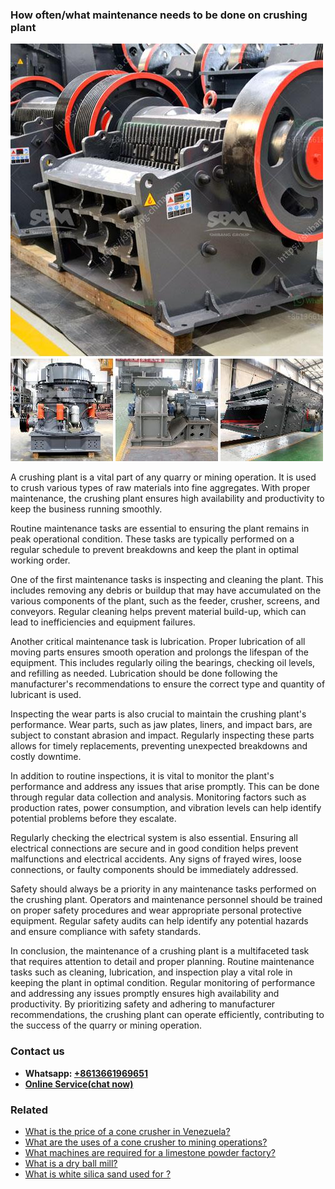 <h3>How often/what maintenance needs to be done on crushing plant</h3><img src='1701743036.jpg' alt=''><p>A crushing plant is a vital part of any quarry or mining operation. It is used to crush various types of raw materials into fine aggregates. With proper maintenance, the crushing plant ensures high availability and productivity to keep the business running smoothly.</p><p>Routine maintenance tasks are essential to ensuring the plant remains in peak operational condition. These tasks are typically performed on a regular schedule to prevent breakdowns and keep the plant in optimal working order.</p><p>One of the first maintenance tasks is inspecting and cleaning the plant. This includes removing any debris or buildup that may have accumulated on the various components of the plant, such as the feeder, crusher, screens, and conveyors. Regular cleaning helps prevent material build-up, which can lead to inefficiencies and equipment failures.</p><p>Another critical maintenance task is lubrication. Proper lubrication of all moving parts ensures smooth operation and prolongs the lifespan of the equipment. This includes regularly oiling the bearings, checking oil levels, and refilling as needed. Lubrication should be done following the manufacturer's recommendations to ensure the correct type and quantity of lubricant is used.</p><p>Inspecting the wear parts is also crucial to maintain the crushing plant's performance. Wear parts, such as jaw plates, liners, and impact bars, are subject to constant abrasion and impact. Regularly inspecting these parts allows for timely replacements, preventing unexpected breakdowns and costly downtime.</p><p>In addition to routine inspections, it is vital to monitor the plant's performance and address any issues that arise promptly. This can be done through regular data collection and analysis. Monitoring factors such as production rates, power consumption, and vibration levels can help identify potential problems before they escalate.</p><p>Regularly checking the electrical system is also essential. Ensuring all electrical connections are secure and in good condition helps prevent malfunctions and electrical accidents. Any signs of frayed wires, loose connections, or faulty components should be immediately addressed.</p><p>Safety should always be a priority in any maintenance tasks performed on the crushing plant. Operators and maintenance personnel should be trained on proper safety procedures and wear appropriate personal protective equipment. Regular safety audits can help identify any potential hazards and ensure compliance with safety standards.</p><p>In conclusion, the maintenance of a crushing plant is a multifaceted task that requires attention to detail and proper planning. Routine maintenance tasks such as cleaning, lubrication, and inspection play a vital role in keeping the plant in optimal condition. Regular monitoring of performance and addressing any issues promptly ensures high availability and productivity. By prioritizing safety and adhering to manufacturer recommendations, the crushing plant can operate efficiently, contributing to the success of the quarry or mining operation.</p><h3>Contact us</h3><ul><li><strong>Whatsapp:&nbsp;<a href="https://wa.me/8613661969651">+8613661969651</a></strong></li><li><a href="https://swt.shibang-china.com/?git&amp;zhl&amp;How oftenwhat maintenance needs to be done on crushing plant"><strong>Online Service(chat now)</strong></a></li></ul><h3>Related</h3><ul><li><a href='What is the price of a cone crusher in Venezuela.md'>What is the price of a cone crusher in Venezuela?</a></li><li><a href='What are the uses of a cone crusher to mining operations.md'>What are the uses of a cone crusher to mining operations?</a></li><li><a href='What machines are required for a limestone powder factory.md'>What machines are required for a limestone powder factory?</a></li><li><a href='What is a dry ball mill.md'>What is a dry ball mill?</a></li><li><a href='What is white silica sand used for .md'>What is white silica sand used for ?</a></li></ul>